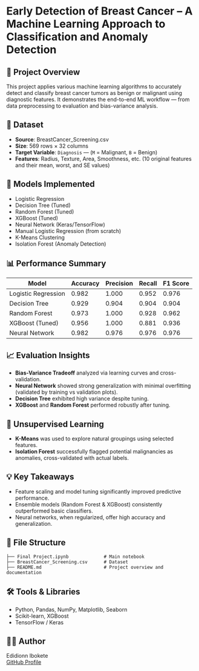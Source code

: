 # Early Detection of Breast Cancer – A Machine Learning Approach to Classification and Anomaly Detection

## 📌 Project Overview
This project applies various machine learning algorithms to accurately detect and classify breast cancer tumors as benign or malignant using diagnostic features. It demonstrates the end-to-end ML workflow — from data preprocessing to evaluation and bias-variance analysis.

## 📁 Dataset
- **Source**: BreastCancer_Screening.csv
- **Size**: 569 rows × 32 columns
- **Target Variable**: `Diagnosis` — (`M` = Malignant, `B` = Benign)
- **Features**: Radius, Texture, Area, Smoothness, etc. (10 original features and their mean, worst, and SE values)

## 🧠 Models Implemented
- Logistic Regression
- Decision Tree (Tuned)
- Random Forest (Tuned)
- XGBoost (Tuned)
- Neural Network (Keras/TensorFlow)
- Manual Logistic Regression (from scratch)
- K-Means Clustering
- Isolation Forest (Anomaly Detection)

## 📊 Performance Summary

| Model               | Accuracy | Precision | Recall | F1 Score |
|--------------------|----------|-----------|--------|----------|
| Logistic Regression| 0.982    | 1.000     | 0.952  | 0.976    |
| Decision Tree      | 0.929    | 0.904     | 0.904  | 0.904    |
| Random Forest      | 0.973    | 1.000     | 0.928  | 0.962    |
| XGBoost (Tuned)    | 0.956    | 1.000     | 0.881  | 0.936    |
| Neural Network     | 0.982    | 0.976     | 0.976  | 0.976    |

## 📈 Evaluation Insights
- **Bias-Variance Tradeoff** analyzed via learning curves and cross-validation.
- **Neural Network** showed strong generalization with minimal overfitting (validated by training vs validation plots).
- **Decision Tree** exhibited high variance despite tuning.
- **XGBoost** and **Random Forest** performed robustly after tuning.

## 🧪 Unsupervised Learning
- **K-Means** was used to explore natural groupings using selected features.
- **Isolation Forest** successfully flagged potential malignancies as anomalies, cross-validated with actual labels.

## 💡 Key Takeaways
- Feature scaling and model tuning significantly improved predictive performance.
- Ensemble models (Random Forest & XGBoost) consistently outperformed basic classifiers.
- Neural networks, when regularized, offer high accuracy and generalization.

## 📂 File Structure

```
├── Final Project.ipynb             # Main notebook
├── BreastCancer_Screening.csv      # Dataset
├── README.md                       # Project overview and documentation
```

## 🛠️ Tools & Libraries
- Python, Pandas, NumPy, Matplotlib, Seaborn
- Scikit-learn, XGBoost
- TensorFlow / Keras

## 👨‍💻 Author
Edidionn Ibokete  
[GitHub Profile](https://github.com/Eddy-bok)

